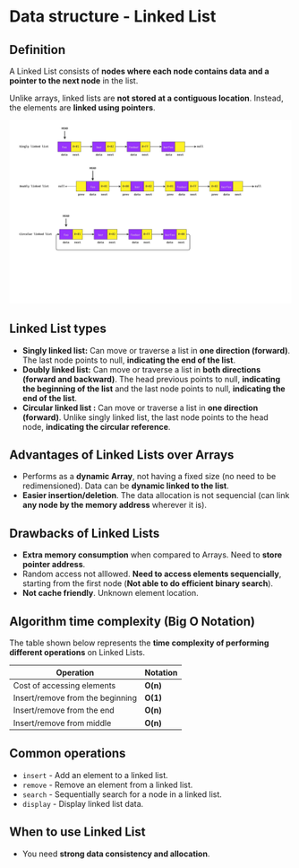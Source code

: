 # Data structure - Linked List

## Definition

A Linked List consists of **nodes where each node contains data and a pointer to the next node** in the list.

Unlike arrays, linked lists are **not stored at a contiguous location**. Instead, the elements are **linked using pointers**.

<img src="../assets/linked-list.jpg">

## Linked List types

- **Singly linked list:** Can move or traverse a list in **one direction (forward)**. The last node points to null, **indicating the end of the list**.
- **Doubly linked list:** Can move or traverse a list in **both directions (forward and backward)**. The head previous points to null, **indicating the beginning of the list** and the last node points to null, **indicating the end of the list**.
- **Circular linked list :** Can move or traverse a list in **one direction (forward)**. Unlike singly linked list, the last node points to the head node, **indicating the circular reference**.

## Advantages of Linked Lists over Arrays

- Performs as a **dynamic Array**, not having a fixed size (no need to be redimensioned). Data can be **dynamic linked to the list**.
- **Easier insertion/deletion**. The data allocation is not sequencial (can link **any node by the memory address** wherever it is).

## Drawbacks of Linked Lists

- **Extra memory consumption** when compared to Arrays. Need to **store pointer address**.
- Random access not alllowed. **Need to access elements sequencially**, starting from the first node (**Not able to do efficient binary search**).
- **Not cache friendly**. Unknown element location.

## Algorithm time complexity (Big O Notation)

The table shown below represents the **time complexity of performing different operations** on Linked Lists.

| Operation                        | Notation |
|----------------------------------|----------|
| Cost of accessing elements       | **O(n)** |
| Insert/remove from the beginning | **O(1)** |
| Insert/remove from the end       | **O(n)** |
| Insert/remove from middle        | **O(n)** |

## Common operations

- `insert`  - Add an element to a linked list.
- `remove` - Remove an element from a linked list.
- `search` - Sequentially search for a node in a linked list.
- `display` - Display linked list data.

## When to use Linked List

- You need **strong data consistency and allocation**.
